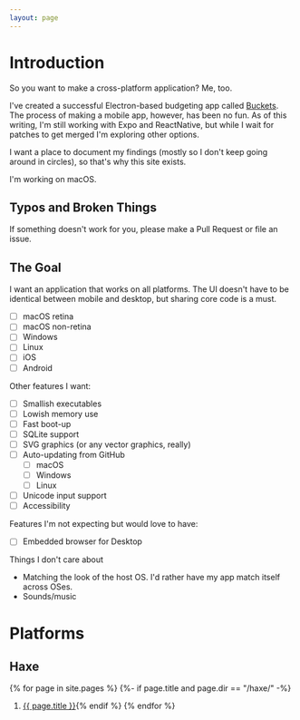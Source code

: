```yaml
---
layout: page
---
```


# Introduction

So you want to make a cross-platform application?  Me, too.

I've created a successful Electron-based budgeting app called [Buckets](https://www.budgetwithbuckets.com).  The process of making a mobile app, however, has been no fun.  As of this writing, I'm still working with Expo and ReactNative, but while I wait for patches to get merged I'm exploring other options.

I want a place to document my findings (mostly so I don't keep going around in circles), so that's why this site exists.

I'm working on macOS.

## Typos and Broken Things

If something doesn't work for you, please make a Pull Request or file an issue.

## The Goal

I want an application that works on all platforms.  The UI doesn't have to be identical between mobile and desktop, but sharing core code is a must.

- [ ] macOS retina
- [ ] macOS non-retina
- [ ] Windows
- [ ] Linux
- [ ] iOS
- [ ] Android

Other features I want:

- [ ] Smallish executables
- [ ] Lowish memory use
- [ ] Fast boot-up
- [ ] SQLite support
- [ ] SVG graphics (or any vector graphics, really)
- [ ] Auto-updating from GitHub
  - [ ] macOS
  - [ ] Windows
  - [ ] Linux
- [ ] Unicode input support
- [ ] Accessibility

Features I'm not expecting but would love to have:

- [ ] Embedded browser for Desktop

Things I don't care about

- Matching the look of the host OS.  I'd rather have my app match itself across OSes.
- Sounds/music

# Platforms

## Haxe

{% for page in site.pages %}
{%- if page.title and page.dir == "/haxe/" -%}
1. <a href="{{site.url}}{{page.url}}">{{ page.title }}</a>{% endif %}
{% endfor %}

